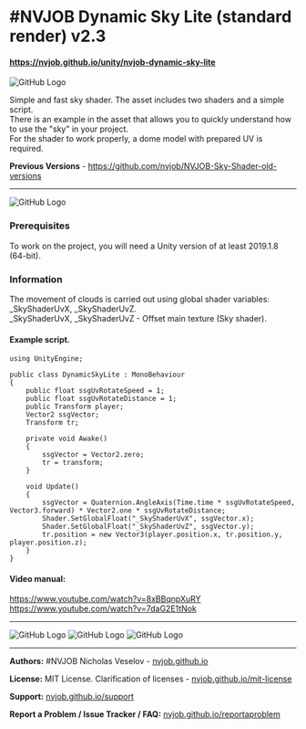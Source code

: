 # #NVJOB Dynamic Sky Lite (standard render) v2.3
#### https://nvjob.github.io/unity/nvjob-dynamic-sky-lite

![GitHub Logo](https://raw.githubusercontent.com/nvjob/nvjob.github.io/master/repo/unity%20assets/dynamic%20sky%20lite%20sr/221/pic/4.jpg)

Simple and fast sky shader. The asset includes two shaders and a simple script.<br>
There is an example in the asset that allows you to quickly understand how to use the "sky" in your project.<br>
For the shader to work properly, a dome model with prepared UV is required.

**Previous Versions** - https://github.com/nvjob/NVJOB-Sky-Shader-old-versions

-------------------------------------------------------------------

![GitHub Logo](https://raw.githubusercontent.com/nvjob/nvjob.github.io/master/repo/unity%20assets/dynamic%20sky%20lite%20sr/230/pic/1.gif)

### Prerequisites

To work on the project, you will need a Unity version of at least 2019.1.8 (64-bit).

### Information

The movement of clouds is carried out using global shader variables: _SkyShaderUvX, _SkyShaderUvZ.<br/>
_SkyShaderUvX, _SkyShaderUvZ - Offset main texture (Sky shader).

#### Example script.

```
using UnityEngine;

public class DynamicSkyLite : MonoBehaviour
{
    public float ssgUvRotateSpeed = 1;
    public float ssgUvRotateDistance = 1;
    public Transform player;
    Vector2 ssgVector;
    Transform tr;

    private void Awake()
    { 
        ssgVector = Vector2.zero;
        tr = transform;
    }

    void Update()
    {
        ssgVector = Quaternion.AngleAxis(Time.time * ssgUvRotateSpeed, Vector3.forward) * Vector2.one * ssgUvRotateDistance;
        Shader.SetGlobalFloat("_SkyShaderUvX", ssgVector.x);
        Shader.SetGlobalFloat("_SkyShaderUvZ", ssgVector.y);
        tr.position = new Vector3(player.position.x, tr.position.y, player.position.z);
    }
}
```

#### Video manual:
https://www.youtube.com/watch?v=8xBBqnpXuRY <br>
https://www.youtube.com/watch?v=7daG2E1tNok

-------------------------------------------------------------------

![GitHub Logo](https://raw.githubusercontent.com/nvjob/nvjob.github.io/master/repo/unity%20assets/dynamic%20sky%20lite%20sr/221/pic/3a.jpg)
![GitHub Logo](https://raw.githubusercontent.com/nvjob/nvjob.github.io/master/repo/unity%20assets/dynamic%20sky%20lite%20sr/221/pic/6.jpg)
![GitHub Logo](https://raw.githubusercontent.com/nvjob/nvjob.github.io/master/repo/unity%20assets/dynamic%20sky%20lite%20sr/221/pic/7.jpg)

-------------------------------------------------------------------

**Authors:** #NVJOB Nicholas Veselov - [nvjob.github.io](https://nvjob.github.io)

**License:** MIT License. Clarification of licenses - [nvjob.github.io/mit-license](https://nvjob.github.io/mit-license)

**Support:** [nvjob.github.io/support](https://nvjob.github.io/support)

**Report a Problem / Issue Tracker / FAQ:** [nvjob.github.io/reportaproblem](https://nvjob.github.io/reportaproblem)
